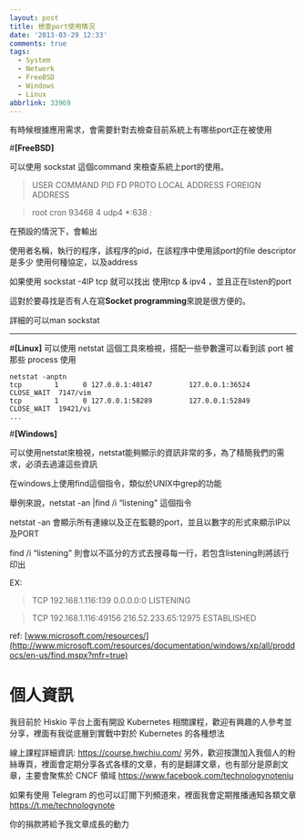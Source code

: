 ```yaml
---
layout: post
title: 檢查port使用情況
date: '2013-03-29 12:33'
comments: true
tags:
  - System
  - Network
  - FreeBSD
  - Windows
  - Linux
abbrlink: 33969
---
```


有時候根據應用需求，會需要針對去檢查目前系統上有哪些port正在被使用

#**[FreeBSD]**

可以使用 sockstat 這個command 來檢查系統上port的使用。

>USER COMMAND PID   FD PROTO LOCAL ADDRESS FOREIGN ADDRESS

>root     cron 93468     4   udp4           *:638                          *:*

在預設的情況下，會輸出

使用者名稱，執行的程序，該程序的pid，在該程序中使用該port的file descriptor是多少 使用何種協定，以及address

如果使用 sockstat -4lP tcp 就可以找出 使用tcp & ipv4 ，並且正在listen的port

這對於要尋找是否有人在寫**Socket programming**來說是很方便的。

詳細的可以man sockstat
***

<!--more-->

#**[Linux]**
可以使用 netstat 這個工具來檢視，搭配一些參數還可以看到該 port 被那些 process 使用
```
netstat -anptn
tcp        1      0 127.0.0.1:40147         127.0.0.1:36524         CLOSE_WAIT  7147/vim
tcp        1      0 127.0.0.1:58289         127.0.0.1:52849         CLOSE_WAIT  19421/vi
...
```

#**[Windows]**

可以使用netstat來檢視，netstat能夠顯示的資訊非常的多，為了精簡我們的需求，必須去過濾這些資訊

在windows上使用find這個指令，類似於UNIX中grep的功能

舉例來說，netstat -an |find /i “listening" 這個指令

netstat  -an 會顯示所有連線以及正在監聽的port，並且以數字的形式來顯示IP以及PORT

find /i “listening" 則會以不區分的方式去搜尋每一行，若包含listening則將該行印出

EX:

>TCP 192.168.1.116:139 0.0.0.0:0 LISTENING

>TCP 192.168.1.116:49156 216.52.233.65:12975 ESTABLISHED


ref:
[www.microsoft.com/resources/](http://www.microsoft.com/resources/documentation/windows/xp/all/proddocs/en-us/find.mspx?mfr=true)

# 個人資訊
我目前於 Hiskio 平台上面有開設 Kubernetes 相關課程，歡迎有興趣的人參考並分享，裡面有我從底層到實戰中對於 Kubernetes 的各種想法

線上課程詳細資訊: https://course.hwchiu.com/
另外，歡迎按讚加入我個人的粉絲專頁，裡面會定期分享各式各樣的文章，有的是翻譯文章，也有部分是原創文章，主要會聚焦於 CNCF 領域
https://www.facebook.com/technologynoteniu

如果有使用 Telegram 的也可以訂閱下列頻道來，裡面我會定期推播通知各類文章
https://t.me/technologynote

你的捐款將給予我文章成長的動力
<script type="text/javascript" src="https://cdnjs.buymeacoffee.com/1.0.0/button.prod.min.js" data-name="bmc-button" data-slug="hwchiu" data-color="#000000" data-emoji=""  data-font="Cookie" data-text="Buy me a coffee" data-outline-color="#fff" data-font-color="#fff" data-coffee-color="#fd0" ></script>
